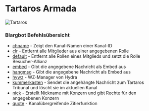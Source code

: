 
# Tartaros Armada
![Tartaros](https://cdn.discordapp.com/icons/635097309431988245/12acc95ccbeef1a83049c5b0e40e045e.png?size=512)

### Blargbot Befehlsübersicht

* [chname](Doku/chname.md) - Zeigt den Kanal-Namen einer Kanal-ID
* [clr](Doku/clr.md) - Entfernt alle Mitglieder aus einer angegebenen Rolle
* [default](Doku/default.md) - Entfernt alle Rollen eines Mitglieds und setzt die Rolle Besucher-Allianz
* [embed](Doku/embed.md) - Gibt die angegebene Nachricht als Embed aus
* [hangmsg](Doku/hangmsg.md) - Gibt die angegebene Nachricht als Embed aus
* [hywz](Doku/hywz.md) - WZ-Manager von Hydra
* [kummerkasten](Doku/kummerkasten.md) - Sendet die angehängte Nachricht zum Tartaros Tribunal und löscht sie im aktuellen Kanal
* [nick](Doku/nick.md) - Erstellt Nickname mit Konzern und gibt Rechte für den angegebenen Konzern
* [quote](Doku/quote.md) - Kanalübergreifende Zitierfunktion







